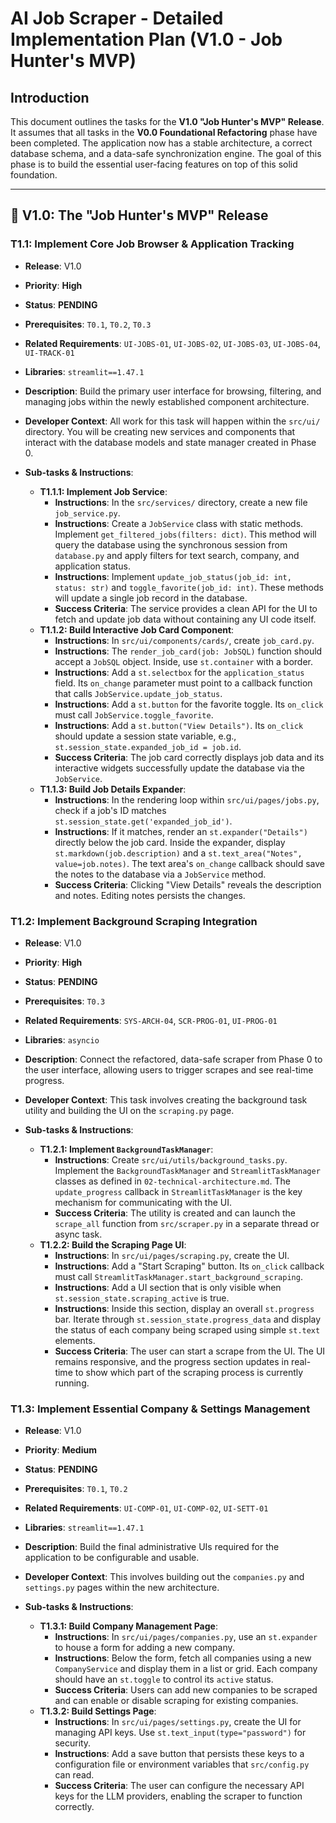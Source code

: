 # AI Job Scraper - Detailed Implementation Plan (V1.0 - Job Hunter's MVP)

## Introduction

This document outlines the tasks for the **V1.0 "Job Hunter's MVP" Release**. It assumes that all tasks in the **V0.0 Foundational Refactoring** phase have been completed. The application now has a stable architecture, a correct database schema, and a data-safe synchronization engine. The goal of this phase is to build the essential user-facing features on top of this solid foundation.

---

## 🚀 V1.0: The "Job Hunter's MVP" Release

### **T1.1: Implement Core Job Browser & Application Tracking**

- **Release**: V1.0
- **Priority**: **High**
- **Status**: **PENDING**
- **Prerequisites**: `T0.1`, `T0.2`, `T0.3`
- **Related Requirements**: `UI-JOBS-01`, `UI-JOBS-02`, `UI-JOBS-03`, `UI-JOBS-04`, `UI-TRACK-01`
- **Libraries**: `streamlit==1.47.1`
- **Description**: Build the primary user interface for browsing, filtering, and managing jobs within the newly established component architecture.
- **Developer Context**: All work for this task will happen within the `src/ui/` directory. You will be creating new services and components that interact with the database models and state manager created in Phase 0.

- **Sub-tasks & Instructions**:
  - **T1.1.1: Implement Job Service**:
    - **Instructions**: In the `src/services/` directory, create a new file `job_service.py`.
    - **Instructions**: Create a `JobService` class with static methods. Implement `get_filtered_jobs(filters: dict)`. This method will query the database using the synchronous session from `database.py` and apply filters for text search, company, and application status.
    - **Instructions**: Implement `update_job_status(job_id: int, status: str)` and `toggle_favorite(job_id: int)`. These methods will update a single job record in the database.
    - **Success Criteria**: The service provides a clean API for the UI to fetch and update job data without containing any UI code itself.
  - **T1.1.2: Build Interactive Job Card Component**:
    - **Instructions**: In `src/ui/components/cards/`, create `job_card.py`.
    - **Instructions**: The `render_job_card(job: JobSQL)` function should accept a `JobSQL` object. Inside, use `st.container` with a border.
    - **Instructions**: Add a `st.selectbox` for the `application_status` field. Its `on_change` parameter must point to a callback function that calls `JobService.update_job_status`.
    - **Instructions**: Add a `st.button` for the favorite toggle. Its `on_click` must call `JobService.toggle_favorite`.
    - **Instructions**: Add a `st.button("View Details")`. Its `on_click` should update a session state variable, e.g., `st.session_state.expanded_job_id = job.id`.
    - **Success Criteria**: The job card correctly displays job data and its interactive widgets successfully update the database via the `JobService`.
  - **T1.1.3: Build Job Details Expander**:
    - **Instructions**: In the rendering loop within `src/ui/pages/jobs.py`, check if a job's ID matches `st.session_state.get('expanded_job_id')`.
    - **Instructions**: If it matches, render an `st.expander("Details")` directly below the job card. Inside the expander, display `st.markdown(job.description)` and a `st.text_area("Notes", value=job.notes)`. The text area's `on_change` callback should save the notes to the database via a `JobService` method.
    - **Success Criteria**: Clicking "View Details" reveals the description and notes. Editing notes persists the changes.

### **T1.2: Implement Background Scraping Integration**

- **Release**: V1.0
- **Priority**: **High**
- **Status**: **PENDING**
- **Prerequisites**: `T0.3`
- **Related Requirements**: `SYS-ARCH-04`, `SCR-PROG-01`, `UI-PROG-01`
- **Libraries**: `asyncio`
- **Description**: Connect the refactored, data-safe scraper from Phase 0 to the user interface, allowing users to trigger scrapes and see real-time progress.
- **Developer Context**: This task involves creating the background task utility and building the UI on the `scraping.py` page.

- **Sub-tasks & Instructions**:
  - **T1.2.1: Implement `BackgroundTaskManager`**:
    - **Instructions**: Create `src/ui/utils/background_tasks.py`. Implement the `BackgroundTaskManager` and `StreamlitTaskManager` classes as defined in `02-technical-architecture.md`. The `update_progress` callback in `StreamlitTaskManager` is the key mechanism for communicating with the UI.
    - **Success Criteria**: The utility is created and can launch the `scrape_all` function from `src/scraper.py` in a separate thread or async task.
  - **T1.2.2: Build the Scraping Page UI**:
    - **Instructions**: In `src/ui/pages/scraping.py`, create the UI.
    - **Instructions**: Add a "Start Scraping" button. Its `on_click` callback must call `StreamlitTaskManager.start_background_scraping`.
    - **Instructions**: Add a UI section that is only visible when `st.session_state.scraping_active` is true.
    - **Instructions**: Inside this section, display an overall `st.progress` bar. Iterate through `st.session_state.progress_data` and display the status of each company being scraped using simple `st.text` elements.
    - **Success Criteria**: The user can start a scrape from the UI. The UI remains responsive, and the progress section updates in real-time to show which part of the scraping process is currently running.

### **T1.3: Implement Essential Company & Settings Management**

- **Release**: V1.0
- **Priority**: **Medium**
- **Status**: **PENDING**
- **Prerequisites**: `T0.1`, `T0.2`
- **Related Requirements**: `UI-COMP-01`, `UI-COMP-02`, `UI-SETT-01`
- **Libraries**: `streamlit==1.47.1`
- **Description**: Build the final administrative UIs required for the application to be configurable and usable.
- **Developer Context**: This involves building out the `companies.py` and `settings.py` pages within the new architecture.

- **Sub-tasks & Instructions**:
  - **T1.3.1: Build Company Management Page**:
    - **Instructions**: In `src/ui/pages/companies.py`, use an `st.expander` to house a form for adding a new company.
    - **Instructions**: Below the form, fetch all companies using a new `CompanyService` and display them in a list or grid. Each company should have an `st.toggle` to control its `active` status.
    - **Success Criteria**: Users can add new companies to be scraped and can enable or disable scraping for existing companies.
  - **T1.3.2: Build Settings Page**:
    - **Instructions**: In `src/ui/pages/settings.py`, create the UI for managing API keys. Use `st.text_input(type="password")` for security.
    - **Instructions**: Add a save button that persists these keys to a configuration file or environment variables that `src/config.py` can read.
    - **Success Criteria**: The user can configure the necessary API keys for the LLM providers, enabling the scraper to function correctly.
